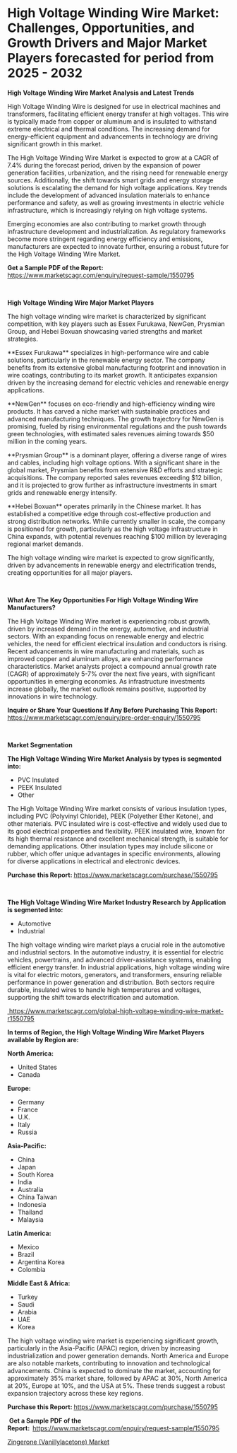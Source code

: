 <p><h1>High Voltage Winding Wire Market: Challenges, Opportunities, and Growth Drivers and Major Market Players forecasted for period from 2025 - 2032</h1></p><p><strong>High Voltage Winding Wire Market Analysis and Latest Trends</strong></p>
<p><p>High Voltage Winding Wire is designed for use in electrical machines and transformers, facilitating efficient energy transfer at high voltages. This wire is typically made from copper or aluminum and is insulated to withstand extreme electrical and thermal conditions. The increasing demand for energy-efficient equipment and advancements in technology are driving significant growth in this market.</p><p>The High Voltage Winding Wire Market is expected to grow at a CAGR of 7.4% during the forecast period, driven by the expansion of power generation facilities, urbanization, and the rising need for renewable energy sources. Additionally, the shift towards smart grids and energy storage solutions is escalating the demand for high voltage applications. Key trends include the development of advanced insulation materials to enhance performance and safety, as well as growing investments in electric vehicle infrastructure, which is increasingly relying on high voltage systems.</p><p>Emerging economies are also contributing to market growth through infrastructure development and industrialization. As regulatory frameworks become more stringent regarding energy efficiency and emissions, manufacturers are expected to innovate further, ensuring a robust future for the High Voltage Winding Wire Market.</p></p>
<p><strong>Get a Sample PDF of the Report:&nbsp;</strong> <a href="https://www.marketscagr.com/enquiry/request-sample/1550795?utm_campaign=1902&utm_medium=2&utm_source=Github&utm_content=ia&utm_term=01022025&utm_id=high-voltage-winding-wire">https://www.marketscagr.com/enquiry/request-sample/1550795</a></p>
<p>&nbsp;</p>
<p><strong>High Voltage Winding Wire Major Market Players</strong></p>
<p><p>The high voltage winding wire market is characterized by significant competition, with key players such as Essex Furukawa, NewGen, Prysmian Group, and Hebei Boxuan showcasing varied strengths and market strategies.</p><p>**Essex Furukawa** specializes in high-performance wire and cable solutions, particularly in the renewable energy sector. The company benefits from its extensive global manufacturing footprint and innovation in wire coatings, contributing to its market growth. It anticipates expansion driven by the increasing demand for electric vehicles and renewable energy applications.</p><p>**NewGen** focuses on eco-friendly and high-efficiency winding wire products. It has carved a niche market with sustainable practices and advanced manufacturing techniques. The growth trajectory for NewGen is promising, fueled by rising environmental regulations and the push towards green technologies, with estimated sales revenues aiming towards $50 million in the coming years.</p><p>**Prysmian Group** is a dominant player, offering a diverse range of wires and cables, including high voltage options. With a significant share in the global market, Prysmian benefits from extensive R&D efforts and strategic acquisitions. The company reported sales revenues exceeding $12 billion, and it is projected to grow further as infrastructure investments in smart grids and renewable energy intensify.</p><p>**Hebei Boxuan** operates primarily in the Chinese market. It has established a competitive edge through cost-effective production and strong distribution networks. While currently smaller in scale, the company is positioned for growth, particularly as the high voltage infrastructure in China expands, with potential revenues reaching $100 million by leveraging regional market demands.</p><p>The high voltage winding wire market is expected to grow significantly, driven by advancements in renewable energy and electrification trends, creating opportunities for all major players.</p></p>
<p>&nbsp;</p>
<p><strong>What Are The Key Opportunities For High Voltage Winding Wire Manufacturers?</strong></p>
<p><p>The High Voltage Winding Wire market is experiencing robust growth, driven by increased demand in the energy, automotive, and industrial sectors. With an expanding focus on renewable energy and electric vehicles, the need for efficient electrical insulation and conductors is rising. Recent advancements in wire manufacturing and materials, such as improved copper and aluminum alloys, are enhancing performance characteristics. Market analysts project a compound annual growth rate (CAGR) of approximately 5-7% over the next five years, with significant opportunities in emerging economies. As infrastructure investments increase globally, the market outlook remains positive, supported by innovations in wire technology.</p></p>
<p><strong>Inquire or Share Your Questions If Any Before Purchasing This Report:</strong> <a href="https://www.marketscagr.com/enquiry/pre-order-enquiry/1550795?utm_campaign=1902&utm_medium=2&utm_source=Github&utm_content=ia&utm_term=01022025&utm_id=high-voltage-winding-wire">https://www.marketscagr.com/enquiry/pre-order-enquiry/1550795</a></p>
<p>&nbsp;</p>
<p><strong>Market Segmentation</strong></p>
<p><strong>The High Voltage Winding Wire Market Analysis by types is segmented into:</strong></p>
<p><ul><li>PVC Insulated</li><li>PEEK Insulated</li><li>Other</li></ul></p>
<p><p>The High Voltage Winding Wire market consists of various insulation types, including PVC (Polyvinyl Chloride), PEEK (Polyether Ether Ketone), and other materials. PVC insulated wire is cost-effective and widely used due to its good electrical properties and flexibility. PEEK insulated wire, known for its high thermal resistance and excellent mechanical strength, is suitable for demanding applications. Other insulation types may include silicone or rubber, which offer unique advantages in specific environments, allowing for diverse applications in electrical and electronic devices.</p></p>
<p><strong>Purchase this Report:&nbsp;</strong><a href="https://www.marketscagr.com/purchase/1550795?utm_campaign=1902&utm_medium=2&utm_source=Github&utm_content=ia&utm_term=01022025&utm_id=high-voltage-winding-wire">https://www.marketscagr.com/purchase/1550795</a></p>
<p>&nbsp;</p>
<p><strong>The High Voltage Winding Wire Market Industry Research by Application is segmented into:</strong></p>
<p><ul><li>Automotive</li><li>Industrial</li></ul></p>
<p><p>The high voltage winding wire market plays a crucial role in the automotive and industrial sectors. In the automotive industry, it is essential for electric vehicles, powertrains, and advanced driver-assistance systems, enabling efficient energy transfer. In industrial applications, high voltage winding wire is vital for electric motors, generators, and transformers, ensuring reliable performance in power generation and distribution. Both sectors require durable, insulated wires to handle high temperatures and voltages, supporting the shift towards electrification and automation.</p></p>
<p><a href="https://www.marketscagr.com/global-high-voltage-winding-wire-market-r1550795?utm_campaign=1902&utm_medium=2&utm_source=Github&utm_content=ia&utm_term=01022025&utm_id=high-voltage-winding-wire">&nbsp;https://www.marketscagr.com/global-high-voltage-winding-wire-market-r1550795</a></p>
<p><strong>In terms of Region, the High Voltage Winding Wire Market Players available by Region are:</strong></p>
<p>
    <p> <strong> North America: </strong>
        <ul>
            <li>United States</li>
            <li>Canada</li>
        </ul>
        </p> 
    <p> <strong> Europe: </strong>
        <ul>
            <li>Germany</li>
            <li>France</li>
            <li>U.K.</li>
            <li>Italy</li>
            <li>Russia</li>
        </ul>
        </p> 
    <p> <strong> Asia-Pacific: </strong>
        <ul>
            <li>China</li>
            <li>Japan</li>
            <li>South Korea</li>
            <li>India</li>
            <li>Australia</li>
            <li>China Taiwan</li>
            <li>Indonesia</li>
            <li>Thailand</li>
            <li>Malaysia</li>
        </ul>
        </p> 
    <p> <strong> Latin America: </strong>
        <ul>
            <li>Mexico</li>
            <li>Brazil</li>
            <li>Argentina Korea</li>
            <li>Colombia</li>
        </ul>
        </p> 
    <p> <strong> Middle East & Africa: </strong>
        <ul>
            <li>Turkey</li>
            <li>Saudi</li>
            <li>Arabia</li>
            <li>UAE</li>
            <li>Korea</li>
        </ul>
    </p>
    </p>
<p><p>The high voltage winding wire market is experiencing significant growth, particularly in the Asia-Pacific (APAC) region, driven by increasing industrialization and power generation demands. North America and Europe are also notable markets, contributing to innovation and technological advancements. China is expected to dominate the market, accounting for approximately 35% market share, followed by APAC at 30%, North America at 20%, Europe at 10%, and the USA at 5%. These trends suggest a robust expansion trajectory across these key regions.</p></p>
<p><strong>Purchase this Report: </strong><a href="https://www.marketscagr.com/purchase/1550795?utm_campaign=1902&utm_medium=2&utm_source=Github&utm_content=ia&utm_term=01022025&utm_id=high-voltage-winding-wire">https://www.marketscagr.com/purchase/1550795</a></p>
<p>&nbsp;<strong>Get a Sample PDF of the Report:&nbsp;&nbsp;</strong><a href="https://www.marketscagr.com/enquiry/request-sample/1550795?utm_campaign=1902&utm_medium=2&utm_source=Github&utm_content=ia&utm_term=01022025&utm_id=high-voltage-winding-wire">https://www.marketscagr.com/enquiry/request-sample/1550795</a></p>
<p><strong></strong></p>
<p><p><a href="https://github.com/rahu1506/Market-Research-Report-List-6/blob/main/zingerone-vanillylacetone-market.md?utm_campaign=1902&utm_medium=2&utm_source=Github&utm_content=ia&utm_term=01022025&utm_id=high-voltage-winding-wire">Zingerone (Vanillylacetone) Market</a></p></p>